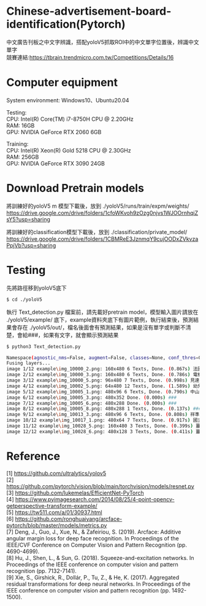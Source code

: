 # Chinese-advertisement-board-identification(Pytorch)
中文廣告刊板之中文字辨識，搭配yoloV5抓取ROI中的中文單字位置後，辨識中文單字  
競賽連結:https://tbrain.trendmicro.com.tw/Competitions/Details/16  

# Computer equipment
System environment: Windows10、Ubuntu20.04

Testing:  
CPU: Intel(R) Core(TM) i7-8750H CPU @ 2.20GHz  
RAM: 16GB  
GPU: NVIDIA GeForce RTX 2060 6GB  

Training:  
CPU: Intel(R) Xeon(R) Gold 5218 CPU @ 2.30GHz  
RAM: 256GB  
GPU: NVIDIA GeForce RTX 3090 24GB  

# Download Pretrain models
將訓練好的yoloV5 m 模型下載後，放到 ./yoloV5/runs/train/expm/weights/
https://drive.google.com/drive/folders/1cfoWKvoh9zOzg0njvs1WJOOrnhqiZsY5?usp=sharing

將訓練好的classification模型下載後，放到 ./classification/private_model/
https://drive.google.com/drive/folders/1CBMReE3JznmqY9cujOODxZVkvzaPpjVb?usp=sharing

# Testing
先將路徑移到yoloV5底下
```bash
$ cd ./yoloV5
```
執行 Text_detection.py 檔案前，請先載好pretrain model，模型輸入圖片請放在 ./yoloV5/example/ 底下，example資料夾底下有圖片範例，執行結束後，預測結果會存在 ./yoloV5/out/，檔名後面會有預測結果，如果是沒有單字或判斷不清楚，會給###，如果有文字，就會顯示預測結果
```bash
$ python3 Text_detection.py

Namespace(agnostic_nms=False, augment=False, classes=None, conf_thres=0.75, device='', img_size=480, iou_thres=0.6, save_conf=False, save_txt=False, source='./example', view_img=False, weights='./runs/train/expm/weights/best.pt')
Fusing layers... 
image 1/12 example\img_10000_2.png: 160x480 6 Texts, Done. (0.867s) 法國康達石油
image 2/12 example\img_10000_3.png: 160x480 6 Texts, Done. (0.786s) 電機冷氣檢驗
image 3/12 example\img_10000_5.png: 96x480 7 Texts, Done. (0.998s) 見達汽車修理廠
image 4/12 example\img_10002_5.png: 64x480 12 Texts, Done. (1.589s) 幼兒民族芭蕾成人有氧韻律
image 5/12 example\img_10005_1.png: 480x96 6 Texts, Done. (0.790s) 中山眼視光學
image 6/12 example\img_10005_3.png: 480x352 Done. (0.000s) ###
image 7/12 example\img_10005_6.png: 480x288 Done. (0.000s) ###
image 8/12 example\img_10005_8.png: 480x288 1 Texts, Done. (0.137s) ###
image 9/12 example\img_10013_3.png: 480x96 6 Texts, Done. (0.808s) 祥準鐘錶時計
image 10/12 example\img_10017_1.png: 480x64 7 Texts, Done. (0.917s) 國立臺灣博物館
image 11/12 example\img_10028_5.png: 160x480 3 Texts, Done. (0.399s) 薑母鴨
image 12/12 example\img_10028_6.png: 480x128 3 Texts, Done. (0.411s) 薑母鴨
```
# Reference
[1] https://github.com/ultralytics/yolov5  
[2] https://github.com/pytorch/vision/blob/main/torchvision/models/resnet.py  
[3] https://github.com/lukemelas/EfficientNet-PyTorch  
[4] https://www.pyimagesearch.com/2014/08/25/4-point-opencv-getperspective-transform-example/  
[5] https://tw511.com/a/01/30937.html  
[6] https://github.com/ronghuaiyang/arcface-pytorch/blob/master/models/metrics.py  
[7] Deng, J., Guo, J., Xue, N., & Zafeiriou, S. (2019). Arcface: Additive angular margin loss for deep face recognition. In Proceedings of the IEEE/CVF Conference on Computer Vision and Pattern Recognition (pp. 4690-4699).  
[8] Hu, J., Shen, L., & Sun, G. (2018). Squeeze-and-excitation networks. In Proceedings of the IEEE conference on computer vision and pattern recognition (pp. 7132-7141).  
[9] Xie, S., Girshick, R., Dollár, P., Tu, Z., & He, K. (2017). Aggregated residual transformations for deep neural networks. In Proceedings of the IEEE conference on computer vision and pattern recognition (pp. 1492-1500).  
